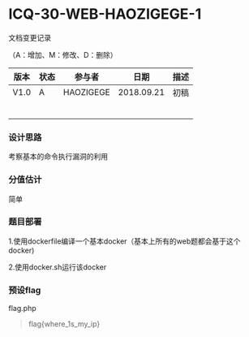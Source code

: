 

# ICQ-30-WEB-HAOZIGEGE-1





文档变更记录

（A：增加、M：修改、D：删除）

| 版本   | 状态   | 参与者       | 日期         | 描述   |
| ---- | ---- | --------- | ---------- | ---- |
| V1.0 | A    | HAOZIGEGE | 2018.09.21 | 初稿   |
|      |      |           |            |      |
|      |      |           |            |      |
|      |      |           |            |      |
|      |      |           |            |      |
|      |      |           |            |      |
|      |      |           |            |      |



### 设计思路

考察基本的命令执行漏洞的利用



### 分值估计

简单



### 题目部署

1.使用dockerfile编译一个基本docker（基本上所有的web题都会基于这个docker)

2.使用docker.sh运行该docker



### 预设flag

flag.php

> flag{where_1s_my_ip}